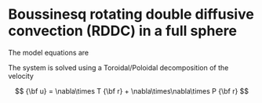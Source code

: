 # Boussinesq rotating double diffusive convection (RDDC) in a full sphere

The model equations are

The system is solved using a Toroidal/Poloidal decomposition of the velocity

$$
{\bf u} = \nabla\times T {\bf r} + \nabla\times\nabla\times P {\bf r} 
$$
